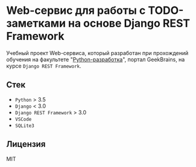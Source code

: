 # Web-сервис для работы с TODO-заметками на основе Django REST Framework

Учебный проект Web-сервиса, который разработан при прохождений обучения на факультете "[Python-разработка](https://gb.ru/geek_university/python)", портал GeekBrains, на курсе `Django REST Framework`.

## Стек

* `Python` > 3.5
* `Django` < 3.0
* `Django REST Framework` > 3.0
* `VSCode`
* `SQLite3`

## Лицензия

MIT